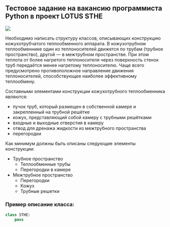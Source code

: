 ## Тестовое задание на вакансию программиста Python в проект LOTUS STHE
<img src="https://upload.wikimedia.org/wikipedia/commons/d/d5/%D0%A2%D0%B5%D0%BF%D0%BB%D0%BE%D0%BE%D0%B1%D0%BC%D0%B5%D0%BD%D0%BD%D0%B8%D0%BA_%D0%BA%D0%BE%D0%B6%D1%83%D1%85%D0%BE%D1%82%D1%80%D1%83%D0%B1%D0%BD%D1%8B%D0%B9_.jpg">

Необходимо написать структуру классов, описывающих конструкцию кожухотрубчатого теплообменного аппарата. В кожухотрубном теплообменнике один из теплоносителей движется по трубам (трубное пространство), другой — в межтрубном пространстве. При этом теплота от более нагретого теплоносителя через поверхность стенок труб передаётся менее нагретому теплоносителю. Чаще всего предусмотрено противоположное направление движения теплоносителей, способствующее наиболее эффективному теплообмену.

Составными элементами конструкции кожухотрубного теплообменника являются:

* пучок труб, который размещен в собственной камере и закрепленный на трубной решётке
* кожух, представляющий собой камеру с трубными решётками
* входные и выходные отверстия в камеру
* отвод для дренажа жидкости из межтрубного пространства
* перегородки

Как минимум должны быть описаны следующие элементы конструкции:
* Трубное пространство
  * Теплообменные трубы
  * Перегородки в камере
* Межтрубное пространство
  * Перегородки 
  * Кожух
  * Трубные решетки

### Пример описание класса:

```python
class STHE:
    pass
```

